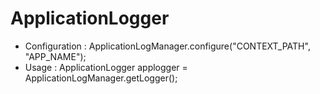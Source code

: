# ApplicationLogger

- Configuration :  ApplicationLogManager.configure("CONTEXT_PATH", "APP_NAME");
- Usage :   ApplicationLogger applogger = ApplicationLogManager.getLogger();
